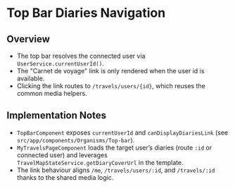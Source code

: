 # Top Bar Diaries Navigation

## Overview
- The top bar resolves the connected user via `UserService.currentUserId()`.
- The "Carnet de voyage" link is only rendered when the user id is available.
- Clicking the link routes to `/travels/users/{id}`, which reuses the common media helpers.

## Implementation Notes
- `TopBarComponent` exposes `currentUserId` and `canDisplayDiariesLink` (see `src/app/components/Organisms/Top-bar`).
- `MyTravelsPageComponent` loads the target user’s diaries (route `:id` or connected user) and leverages `TravelMapStateService.getDiaryCoverUrl` in the template.
- The link behaviour aligns `/me`, `/travels/users/:id`, and `/travels/:id` thanks to the shared media logic.
